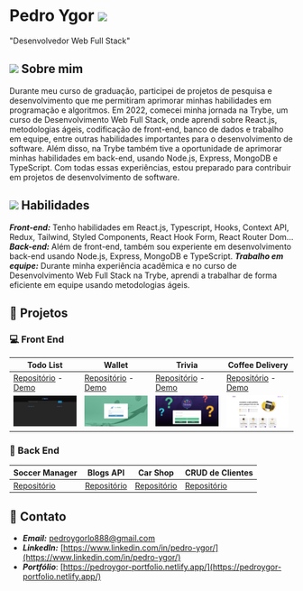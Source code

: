 # Pedro Ygor <img src = "https://raw.githubusercontent.com/MartinHeinz/MartinHeinz/master/wave.gif" width = 20px />

"Desenvolvedor Web Full Stack"

## <img src="https://media.giphy.com/media/ObNTw8Uzwy6KQ/giphy.gif" width="15" /> Sobre mim

Durante meu curso de graduação, participei de projetos de pesquisa e desenvolvimento que me permitiram aprimorar minhas habilidades em programação e algoritmos. Em 2022, comecei minha jornada na Trybe, um curso de Desenvolvimento Web Full Stack, onde aprendi sobre React.js, metodologias ágeis, codificação de front-end, banco de dados e trabalho em equipe, entre outras habilidades importantes para o desenvolvimento de software. Além disso, na Trybe também tive a oportunidade de aprimorar minhas habilidades em back-end, usando Node.js, Express, MongoDB e TypeScript. Com todas essas experiências, estou preparado para contribuir em projetos de desenvolvimento de software.

## <img src="https://media2.giphy.com/media/QssGEmpkyEOhBCb7e1/giphy.gif?cid=ecf05e47a0n3gi1bfqntqmob8g9aid1oyj2wr3ds3mg700bl&rid=giphy.gif" width ="15" /> Habilidades

***Front-end:*** Tenho habilidades em React.js, Typescript, Hooks, Context API, Redux, Tailwind, Styled Components, React Hook Form, React Router Dom...
***Back-end:*** Além de front-end, também sou experiente em desenvolvimento back-end usando Node.js, Express, MongoDB e TypeScript.
***Trabalho em equipe:*** Durante minha experiência acadêmica e no curso de Desenvolvimento Web Full Stack na Trybe, aprendi a trabalhar de forma eficiente em equipe usando metodologias ágeis.

## :file_folder: Projetos

### :computer: Front End

| Todo List    | Wallet | Trivia | Coffee Delivery |
| ------------- |-------------| ----------| -------- |
| [Repositório](https://github.com/pedroygor/desafio-01-ignite-todo-list) - [Demo](https://pedroygor-todo.netlify.app/)  | [Repositório](https://github.com/pedroygor/trybe-wallet) - [Demo](https://pedroygor-trybe-wallet.netlify.app/) | [Repositório](https://github.com/pedroygor/trivia-project) - [Demo](https://pedroygor-trivia.netlify.app/) | [Repositório](https://github.com/pedroygor/coffee-delivery) - [Demo](https://pedroygor-coffee-delivery.netlify.app/) |
|![Todo](./imgs/todo.png) |![Wallet](./imgs/wallet.png) |![Trivia](./imgs/trivia.png) |![Timer](./imgs/coffee.png) |

### :wrench: Back End

| Soccer Manager        | Blogs API           | Car Shop  | CRUD de Clientes |
| ------------- |:-------------:| ----- | ---- |
| [Repositório](https://github.com/pedroygor/trybe-futebol-clube)      | [Repositório](https://github.com/pedroygor/api-de-blogs) | [Repositório](https://github.com/pedroygor/car-shop) | [Repositório](https://github.com/pedroygor/backend-sharenergy)|

## :link: Contato

- ***Email:*** pedroygorlo888@gmail.com
- ***LinkedIn:*** [https://www.linkedin.com/in/pedro-ygor/](https://www.linkedin.com/in/pedro-ygor/)
- ***Portfólio***: [https://pedroygor-portfolio.netlify.app/](https://pedroygor-portfolio.netlify.app/)
